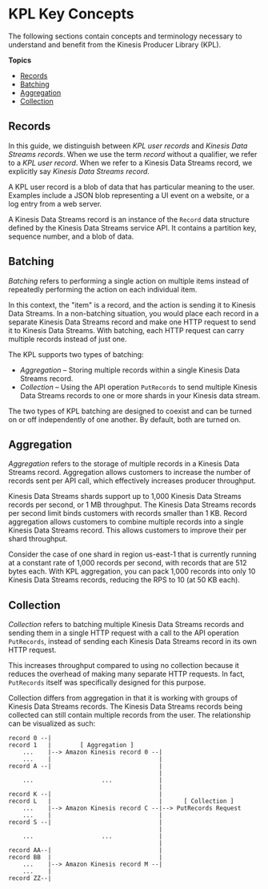 # KPL Key Concepts<a name="kinesis-kpl-concepts"></a>

The following sections contain concepts and terminology necessary to understand and benefit from the Kinesis Producer Library \(KPL\)\.

**Topics**
+ [Records](#kinesis-kpl-concepts-records)
+ [Batching](#kinesis-kpl-concepts-batching)
+ [Aggregation](#kinesis-kpl-concepts-aggretation)
+ [Collection](#kinesis-kpl-concepts-collection)

## Records<a name="kinesis-kpl-concepts-records"></a>

In this guide, we distinguish between *KPL user records* and *Kinesis Data Streams records*\. When we use the term *record* without a qualifier, we refer to a *KPL user record*\. When we refer to a Kinesis Data Streams record, we explicitly say *Kinesis Data Streams record*\.

A KPL user record is a blob of data that has particular meaning to the user\. Examples include a JSON blob representing a UI event on a website, or a log entry from a web server\.

A Kinesis Data Streams record is an instance of the `Record` data structure defined by the Kinesis Data Streams service API\. It contains a partition key, sequence number, and a blob of data\. 

## Batching<a name="kinesis-kpl-concepts-batching"></a>

*Batching* refers to performing a single action on multiple items instead of repeatedly performing the action on each individual item\. 

In this context, the "item" is a record, and the action is sending it to Kinesis Data Streams\. In a non\-batching situation, you would place each record in a separate Kinesis Data Streams record and make one HTTP request to send it to Kinesis Data Streams\. With batching, each HTTP request can carry multiple records instead of just one\.

The KPL supports two types of batching:
+ *Aggregation* – Storing multiple records within a single Kinesis Data Streams record\. 
+ *Collection* – Using the API operation `PutRecords` to send multiple Kinesis Data Streams records to one or more shards in your Kinesis data stream\. 

The two types of KPL batching are designed to coexist and can be turned on or off independently of one another\. By default, both are turned on\.

## Aggregation<a name="kinesis-kpl-concepts-aggretation"></a>

*Aggregation* refers to the storage of multiple records in a Kinesis Data Streams record\. Aggregation allows customers to increase the number of records sent per API call, which effectively increases producer throughput\.

Kinesis Data Streams shards support up to 1,000 Kinesis Data Streams records per second, or 1 MB throughput\. The Kinesis Data Streams records per second limit binds customers with records smaller than 1 KB\. Record aggregation allows customers to combine multiple records into a single Kinesis Data Streams record\. This allows customers to improve their per shard throughput\. 

Consider the case of one shard in region us\-east\-1 that is currently running at a constant rate of 1,000 records per second, with records that are 512 bytes each\. With KPL aggregation, you can pack 1,000 records into only 10 Kinesis Data Streams records, reducing the RPS to 10 \(at 50 KB each\)\.

## Collection<a name="kinesis-kpl-concepts-collection"></a>

*Collection* refers to batching multiple Kinesis Data Streams records and sending them in a single HTTP request with a call to the API operation `PutRecords`, instead of sending each Kinesis Data Streams record in its own HTTP request\.

This increases throughput compared to using no collection because it reduces the overhead of making many separate HTTP requests\. In fact, `PutRecords` itself was specifically designed for this purpose\.

Collection differs from aggregation in that it is working with groups of Kinesis Data Streams records\. The Kinesis Data Streams records being collected can still contain multiple records from the user\. The relationship can be visualized as such:

```
record 0 --|
record 1   |        [ Aggregation ]
    ...    |--> Amazon Kinesis record 0 --|
    ...    |                              |
record A --|                              |
                                          |
    ...                   ...             |
                                          |
record K --|                              |
record L   |                              |      [ Collection ]
    ...    |--> Amazon Kinesis record C --|--> PutRecords Request
    ...    |                              |
record S --|                              |
                                          |
    ...                   ...             |
                                          |
record AA--|                              |
record BB  |                              |
    ...    |--> Amazon Kinesis record M --|
    ...    |
record ZZ--|
```

